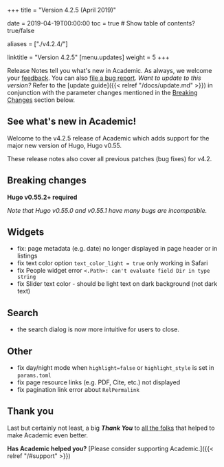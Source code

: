 +++
title = "Version 4.2.5 (April 2019)"

date = 2019-04-19T00:00:00
toc = true  # Show table of contents? true/false

aliases = ["./v4.2.4/"]

linktitle = "Version 4.2.5"
[menu.updates]
  weight = 5
+++

Release Notes tell you what's new in Academic. As always, we welcome your [feedback](https://github.com/gcushen/hugo-academic/issues). You can also [file a bug report](https://github.com/gcushen/hugo-academic/issues). *Want to update to this version?* Refer to the [update guide]({{< relref "/docs/update.md" >}}) in conjunction with the parameter changes mentioned in the [Breaking Changes](#breaking-changes) section below.

## See what's new in Academic!

Welcome to the v4.2.5 release of Academic which adds support for the major new version of Hugo, Hugo v0.55.

These release notes also cover all previous patches (bug fixes) for v4.2.

## Breaking changes

**Hugo v0.55.2+ required**

*Note that Hugo v0.55.0 and v0.55.1 have many bugs are incompatible.*

## Widgets

- fix: page metadata (e.g. date) no longer displayed in page header or in listings
- fix text color option `text_color_light = true` only working in Safari
- fix People widget error `<.Path>: can't evaluate field Dir in type string`
- fix Slider text color - should be light text on dark background (not dark text)

## Search

- the search dialog is now more intuitive for users to close.

## Other

- fix day/night mode when `highlight=false` or `highlight_style` is set in `params.toml`
- fix page resource links (e.g. PDF, Cite, etc.) not displayed
- fix pagination link error about `RelPermalink`

## Thank you

Last but certainly not least, a big **_Thank You_** to [all the folks](https://github.com/gcushen/hugo-academic/graphs/contributors) that helped to make Academic even better.

**Has Academic helped you?** [Please consider supporting Academic.]({{< relref "/#support" >}})
